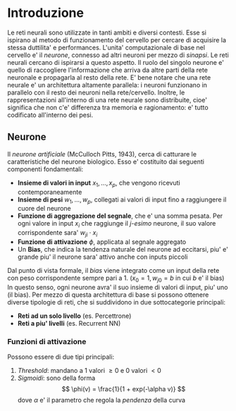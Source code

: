 # Introduzione

Le reti neurali sono utilizzate in tanti ambiti e diversi contesti. Esse si
ispirano al metodo di funzionamento del cervello per cercare di acquisire la
stessa duttilita' e performances. L'unita' computazionale di base nel cervello
e' il *neurone*, connesso ad altri neuroni per mezzo di *sinapsi*. Le reti
neurali cercano di ispirarsi a questo aspetto. Il ruolo del singolo neurone e'
quello di raccogliere l'informazione che arriva da altre parti della rete
neuronale e propagarla al resto della rete. E' bene notare che una rete neurale
e' un architettura altamente parallela: i neuroni funzionano in parallelo con il
resto dei neuroni nella rete/cervello. Inoltre, le rappresentazioni all'interno
di una rete neurale sono distribuite, cioe' significa che non c'e' differenza
tra memoria e ragionamento: e' tutto codificato all'interno dei pesi.

## Neurone

Il *neurone artificiale* (McCulloch Pitts, 1943), cerca di catturare le
caratteristiche del neurone biologico. Esso e' costituito dai seguenti
componenti fondamentali: 

* **Insieme di valori in input** $x_1, \dots, x_p$, che vengono ricevuti
  contemporaneamente
* **Insieme di pesi** $w_1, \dots, w_p$, collegati ai valori di input fino a
  raggiungere il cuore del neurone
* **Funzione di aggregazione del segnale**, che e' una somma pesata. Per ogni
  valore in input $x_i$ che raggiunge il *j-esimo* neurone, il suo valore
  corrispondente sara' $w_{ji} \cdot x_i$
* **Funzione di attivazione** $\phi$, applicata al segnale aggregato
* Un **Bias**, che indica la tendenza naturale del neurone ad eccitarsi, piu' e'
  grande piu' il neurone sara' attivo anche con inputs piccoli

Dal punto di vista formale, il *bias* viene integrato come un input della rete
con peso corrispondente sempre pari a $1$. ($x_0 = 1, w_{j0} = b$ in cui $b$ e'
il bias) In questo senso, ogni neurone avra' il suo insieme di valori di input,
piu' uno (il bias). Per mezzo di questa architettura di base si possono ottenere
diverse tipologie di reti, che si suddividono in due sottocategorie principali:

* **Reti ad un solo livello** (es. Percettrone)
* **Reti a piu' livelli** (es. Recurrent NN)

### Funzioni di attivazione

Possono essere di due tipi principali:

1. *Threshold*: mandano a 1 valori $\geq 0$ e 0 valori $< 0$
2. *Sigmoidi*: sono della forma
   $$
   \phi(v) = \frac{1}{1 + exp(-\alpha v)}
   $$
   dove $\alpha$ e' il parametro che regola la *pendenza* della curva

